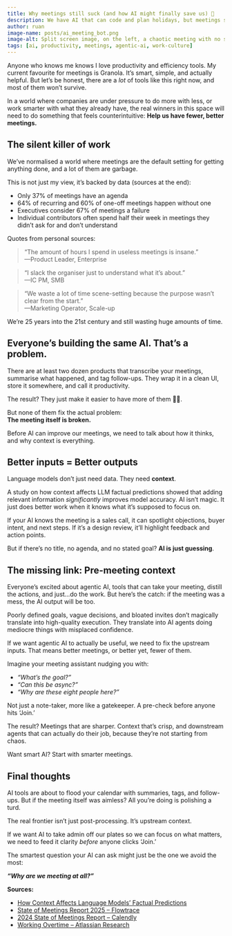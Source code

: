 ```yaml
---
title: Why meetings still suck (and how AI might finally save us) 🤖
description: We have AI that can code and plan holidays, but meetings still waste time. Here's why better inputs, clearer context, and agentic AI could finally fix them.
author: ruan
image-name: posts/ai_meeting_bot.png
image-alt: Split screen image, on the left, a chaotic meeting with no structure and the right, a structured, focused, with AI-generated agenda and action items.
tags: [ai, productivity, meetings, agentic-ai, work-culture]
---
```


Anyone who knows me knows I love productivity and efficiency tools. My current favourite for meetings is Granola. It’s smart, simple, and actually helpful. But let’s be honest, there are a *lot* of tools like this right now, and most of them won’t survive.

In a world where companies are under pressure to do more with less, or work smarter with what they already have, the real winners in this space will need to do something that feels counterintuitive: **Help us have fewer, better meetings.**

## The silent killer of work

We’ve normalised a world where meetings are the default setting for getting anything done, and a lot of them are garbage. 

This is not just my view, it’s backed by data (sources at the end):
- Only 37% of meetings have an agenda
- 64% of recurring and 60% of one-off meetings happen without one
- Executives consider 67% of meetings a failure
- Individual contributors often spend half their week in meetings they didn’t ask for and don’t understand

Quotes from personal sources:
> “The amount of hours I spend in useless meetings is insane.”  
> —Product Leader, Enterprise  

> “I slack the organiser just to understand what it’s about.”  
> —IC PM, SMB  

> “We waste a lot of time scene-setting because the purpose wasn’t clear from the start.”  
> —Marketing Operator, Scale-up

We’re 25 years into the 21st century and still wasting huge amounts of time.

## Everyone’s building the same AI. That’s a problem.

There are at least two dozen products that transcribe your meetings, summarise what happened, and tag follow-ups. They wrap it in a clean UI, store it somewhere, and call it productivity.

The result? They just make it easier to have more of them 🤦‍♂️.

But none of them fix the actual problem:  
**The meeting itself is broken.**

Before AI can improve our meetings, we need to talk about how it thinks, and why context is everything.

## Better inputs = Better outputs

Language models don’t just need data. They need **context**. 

A study on how context affects LLM factual predictions showed that adding relevant information *significantly* improves model accuracy. AI isn’t magic. It just does better work when it knows what it’s supposed to focus on.

If your AI knows the meeting is a sales call, it can spotlight objections, buyer intent, and next steps. If it’s a design review, it’ll highlight feedback and action points.

But if there’s no title, no agenda, and no stated goal?  **AI is just guessing**.

## The missing link: Pre-meeting context

Everyone’s excited about agentic AI, tools that can take your meeting, distill the actions, and just…do the work.
But here’s the catch: if the meeting was a mess, the AI output will be too.

Poorly defined goals, vague decisions, and bloated invites don’t magically translate into high-quality execution. They translate into AI agents doing mediocre things with misplaced confidence.

If we want agentic AI to actually be useful, we need to fix the upstream inputs. That means better meetings, or better yet, fewer of them.

Imagine your meeting assistant nudging you with:
- *“What’s the goal?”*
- *“Can this be async?”*
- *“Why are these eight people here?”*

Not just a note-taker, more like a gatekeeper. A pre-check before anyone hits ‘Join.’

The result? Meetings that are sharper. Context that’s crisp, and downstream agents that can actually do their job, because they’re not starting from chaos.

Want smart AI? Start with smarter meetings.

## Final thoughts

AI tools are about to flood your calendar with summaries, tags, and follow-ups. But if the meeting itself was aimless? All you’re doing is polishing a turd.

The real frontier isn’t just post-processing. It’s upstream context.

If we want AI to take admin off our plates so we can focus on what matters, we need to feed it clarity *before* anyone clicks ‘Join.’

The smartest question your AI can ask might just be the one we avoid the most:

***“Why are we meeting at all?”***




<div class="sources" markdown="1">
<strong>Sources:</strong>
<ul>
<li><a href="https://arxiv.org/abs/2005.04611">How Context Affects Language Models’ Factual Predictions</a></li>
<li><a href="https://www.flowtrace.co/collaboration-blog/state-of-meetings-report">State of Meetings Report 2025 – Flowtrace</a></li>
<li><a href="https://calendly.com/resources/guides/2024-state-of-meetings-report">2024 State of Meetings Report – Calendly</a></li>
<li><a href="https://www.flexos.work/learn/working-overtime-crave-fewer-meetings-atlassian-research">Working Overtime – Atlassian Research</a></li>
</ul>
</div>

